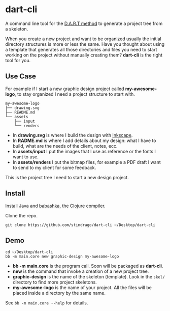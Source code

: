 [dart-method]: https://stindrago.com/blog/#
[inkscape]: https://inkscape.org
[babashka-install]: https://github.com/babashka/babashka#installation

# dart-cli

A command line tool for the [D.A.R.T method][dart-method] to generate a project tree from a skeleton.

When you create a new project and want to be organized usually the initial directory structures is more or less the same. Have you thought about using a template that generates all those directories and files you need to start working on the project without manually creating them? **dart-cli** is the right tool for you.

## Use Case

For example if I start a new graphic design project called **my-awesome-logo**, to stay organized I need a project structure to start with. 

``` text
my-awesome-logo
├── drawing.svg
├── README.md
└── assets
    ├── input
    └── renders
```

- In **drawing.svg** is where I build the design with [Inkscape][inkscape].
- In **RADME.md** is where I add details about my design: what I have to build, what are the needs of the client, notes, ecc.
- In **assets/input** I put the images that I use as reference or the fonts I want to use.
- In **assets/renders** I put the bitmap files, for example a PDF draft I want to send to my client for some feedback.

This is the project tree I need to start a new design project.

## Install

Install Java and [babashka][babashka-install], the Clojure compiler.

Clone the repo.

``` shell
git clone https://github.com/stindrago/dart-cli ~/Desktop/dart-cli
```


## Demo

``` shell
cd ~/Desktop/dart-cli
bb -m main.core new graphic-design my-awesome-logo
```

- **bb -m main.core** is the program call. Soon will be packaged as **dart-cli**.
- **new** is the command that invoke a creation of a new project tree.
- **graphic-design** is the name of the skeleton (template). Look in the `skel/` directory to find more project skeletons.
- **my-awesome-logo** is the name of your project. All the files will be placed inside a directory by the same name.

See `bb -m main.core --help` for details.
